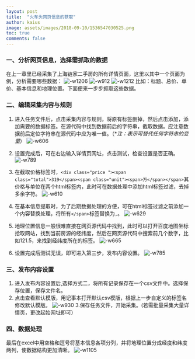 ```yaml
---
layout: post
title:  "火车头网页信息的获取"
author: kaius
image: assets/images/2018-09-10/1536547030525.png
toc: true
comments: false
---
```


### 一、分析网页信息，选择需抓取的数据
在上一章里已经采集了上海链家二手房的所有详情页面，这里以其中一个页面为例，分析需要哪些数据：
![-w1206]({{site.baseurl}}/assets/images/2018-08-05/15334543295514.jpg)
![-w912]({{site.baseurl}}/assets/images/2018-08-05/15334544119412.jpg)
![-w1212]({{site.baseurl}}/assets/images/2018-08-05/15334544436968.jpg)
比如：标题、总价、单价、基本信息和地理位置。下面便来一步步抓取这些数据。

### 二、编辑采集内容与规则
1. 进入任务文件后，点击采集内容与规则，将原有标签删掉，然后点击添加，添加需要的数据标签。在源代码中找到数据前后的字符串，截取数据。应注意数据前后定位字符串在源代码中应为唯一值。（**注：*表示可替代任何字符串的变量**）
![-w606]({{site.baseurl}}/assets/images/2018-08-05/15334551729147.jpg)

2. 设置完成后，可在右边输入详情页网址，点击测试，检查设置是否正确。
![-w789]({{site.baseurl}}/assets/images/2018-08-05/15334559903298.jpg)

3. 在截取价格标签时，`<div class="price "><span class="total">319</span><span class="unit"><span>万</span></span>`其价格与单位在两个html标签内，此时可在数据处理中添加html标签过滤，去掉多余字符。
![-w610]({{site.baseurl}}/assets/images/2018-08-05/15334557270395.jpg)
4. 在基本信息提取时，为了后期数据处理的方便，可在html标签过滤之前添加一个内容替换处理，将所有`</span>`标签替换为`,`。
![-w629]({{site.baseurl}}/assets/images/2018-08-05/15334565251328.jpg)

5. 地理位置信息一般很难直接在网页源代码中找到，此时可以打开百度地图坐标拾取网站，找到当前房源的经纬度，然后在网页源代码中搜索前几个数字，比如121.5，来找到经纬度所在的标签。
![-w665]({{site.baseurl}}/assets/images/2018-08-05/15334568615062.jpg)
6. 设置完成后测试无误，即可进入第三步，发布内容设置。
![-w785]({{site.baseurl}}/assets/images/2018-08-05/15334569768055.jpg)

### 三、发布内容设置
1. 进入发布内容设置后,选择方式二，将所有记录保存在一个csv文件中。选择保存位置，保存文件名。
2. 点击查看默认模版，用记事本打开默认csv模版，根据上一步自定义的标签名修改默认模版。
![-w930]({{site.baseurl}}/assets/images/2018-08-05/15334573747142.jpg)
3.保存任务文件，开始采集。(若需批量采集大量详情页，更改起始网址即可）

### 四、数据处理
最后在excel中用空格和逗号将基本信息各项分列，并将地理位置分成经度和纬度两列，使数据结构更加清晰。
![-w1105]({{site.baseurl}}/assets/images/2018-08-05/15334607616350.jpg)
